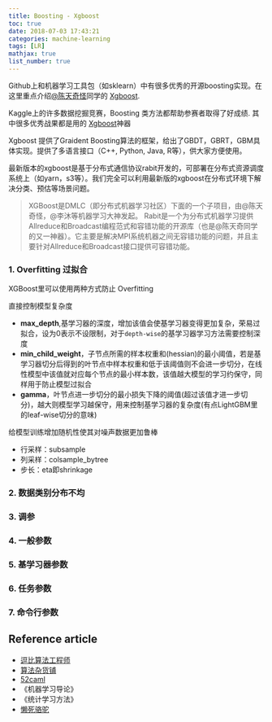 ```yaml
---
title: Boosting - Xgboost
toc: true
date: 2018-07-03 17:43:21
categories: machine-learning
tags: [LR]
mathjax: true
list_number: true
---
```


<script type="text/x-mathjax-config">
  MathJax.Hub.Config({
    extensions: ["tex2jax.js"],
    jax: ["input/TeX"],
    tex2jax: {
      inlineMath: [ ['$','$'], ['\\(','\\)'] ],
      displayMath: [ ['$$','$$']],
      processEscapes: true
    }
  });
</script>
<script type="text/javascript" src="https://cdn.mathjax.org/mathjax/latest/MathJax.js?config=TeX-AMS_HTML,http://myserver.com/MathJax/config/local/local.js">
</script>

Github上和机器学习工具包（如sklearn）中有很多优秀的开源boosting实现。在这里重点介绍[@陈天奇怪][tqchen]同学的 [Xgboost][xgboost].

Kaggle上的许多数据挖掘竞赛，Boosting 类方法都帮助参赛者取得了好成绩. 其中很多优秀战果都是用的 [Xgboost][xgboost]神器

<!-- more -->

Xgboost 提供了Graident Boosting算法的框架，给出了GBDT，GBRT，GBM具体实现。提供了多语言接口（C++, Python, Java, R等），供大家方便使用。

最新版本的xgboost是基于分布式通信协议rabit开发的，可部署在分布式资源调度系统上（如yarn，s3等）。我们完全可以利用最新版的xgboost在分布式环境下解决分类、预估等场景问题。

> XGBoost是DMLC（即分布式机器学习社区）下面的一个子项目，由@陈天奇怪，@李沐等机器学习大神发起。
> Rabit是一个为分布式机器学习提供Allreduce和Broadcast编程范式和容错功能的开源库（也是@陈天奇同学的又一神器）。它主要是解决MPI系统机器之间无容错功能的问题，并且主要针对Allreduce和Broadcast接口提供可容错功能。


### 1. Overfitting 过拟合

XGBoost里可以使用两种方式防止 Overfitting

直接控制模型复杂度

- **max_depth**,基学习器的深度，增加该值会使基学习器变得更加复杂，荣易过拟合，设为0表示不设限制，对于`depth-wise`的基学习器学习方法需要控制深度
- **min_child_weight**，子节点所需的样本权重和(hessian)的最小阈值，若是基学习器切分后得到的叶节点中样本权重和低于该阈值则不会进一步切分，在线性模型中该值就对应每个节点的最小样本数，该值越大模型的学习约保守，同样用于防止模型过拟合
- **gamma**，叶节点进一步切分的最小损失下降的阈值(超过该值才进一步切分)，越大则模型学习越保守，用来控制基学习器的复杂度(有点LightGBM里的leaf-wise切分的意味)

给模型训练增加随机性使其对噪声数据更加鲁棒

- 行采样：subsample
- 列采样：colsample_bytree
- 步长：eta即shrinkage

### 2. 数据类别分布不均

### 3. 调参

### 4. 一般参数

### 5. 基学习器参数

### 6. 任务参数

### 7. 命令行参数

## Reference article

- [逗比算法工程师][9]
- [算法杂货铺][10]
- [52caml][11]
- 《机器学习导论》
- 《统计学习方法》
- [懒死骆驼][12]

[tqchen]: https://weibo.com/u/2397265244?is_all=1
[xgboost]: https://github.com/dmlc/xgboost.git


[c1]: http://blog.csdn.net/blueloveyyt/article/details/45013403
[c2]: http://blog.csdn.net/ljp812184246/article/details/47402639

[1]: /images/model-dt-01.jpg
[2]: /images/model-dt-02.png
[3]: /2016/08/18/ml-entropy-base/
[4]: /2016/08/24/ml-CART/

[5]: https://en.wikipedia.org/wiki/Heuristic_(computer_science)
[6]: https://en.wikipedia.org/wiki/Greedy_algorithm
[7]: https://en.wikipedia.org/wiki/ID3_algorithm
[8]: https://en.wikipedia.org/wiki/C4.5_algorithm

[9]: http://www.cnblogs.com/fengfenggirl/p/classsify_decision_tree.html
[10]: http://www.52caml.com/
[11]: http://www.cnblogs.com/leoo2sk/archive/2010/09/19/decision-tree.html
[12]: http://izhaoyi.top/2017/06/19/Decision-Tree
[13]: https://www.zybuluo.com/mdeditor
